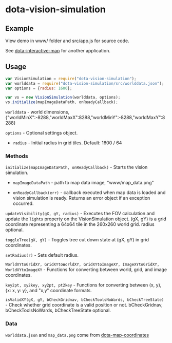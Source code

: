 # dota-vision-simulation

## Example

View demo in www/ folder and src/app.js for source code.

See [dota-interactive-map](https://github.com/devilesk/dota-interactive-map) for another application.

## Usage

```javascript
var VisionSimulation = require("dota-vision-simulation");
var worlddata = require("dota-vision-simulation/src/worlddata.json");
var options = {radius: 1600};

var vs = new VisionSimulation(worlddata, options);
vs.initialize(mapImageDataPath, onReadyCallback);
```

`worlddata` - world dimensions, {"worldMinX":-8288,"worldMaxX":8288,"worldMinY":-8288,"worldMaxY":8288}

`options` - Optional settings object.

* `radius` - Initial radius in grid tiles. Default: 1600 / 64

### Methods

`initialize(mapImageDataPath, onReadyCallback)` - Starts the vision simulation.

* `mapImageDataPath` - path to map data image, "www/map_data.png"

* `onReadyCallback(err)` - callback executed when map data is loaded and vision simulation is ready. Returns an error object if an exception occurred.

`updateVisibility(gX, gY, radius)` - Executes the FOV calculation and update the `lights` property on the VisionSimulation object. (gX, gY) is a grid coordinate representing a 64x64 tile in the 260x260 world grid. radius optional.

`toggleTree(gX, gY)` - Toggles tree cut down state at (gX, gY) in grid coordinates.

`setRadius(r)` - Sets default radius.

`WorldXYtoGridXY, GridXYtoWorldXY, GridXYtoImageXY, ImageXYtoGridXY, WorldXYtoImageXY` - Functions for converting between world, grid, and image coordinates.

`key2pt, xy2key, xy2pt, pt2key` - Functions for converting between (x, y), {x: x, y: y}, and "x,y" coordinate formats.

`isValidXY(gX, gY, bCheckGridnav, bCheckToolsNoWards, bCheckTreeState)` - Check whether grid coordinate is a valid position or not. bCheckGridnav, bCheckToolsNoWards, bCheckTreeState optional.

### Data

`worlddata.json` and `map_data.png` come from [dota-map-coordinates](https://github.com/devilesk/dota-map-coordinates)
